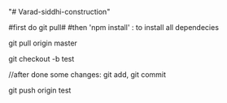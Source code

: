 "# Varad-siddhi-construction" 

#first do git pull#
#then 'npm install' : to install all dependecies

git pull origin master

git checkout -b test

//after done some changes: git add, git commit

git push origin test
 
